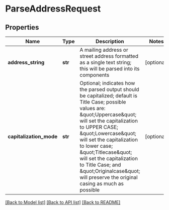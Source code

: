 # ParseAddressRequest

## Properties
Name | Type | Description | Notes
------------ | ------------- | ------------- | -------------
**address_string** | **str** | A mailing address or street address formatted as a single text string; this will be parsed into its components | [optional] 
**capitalization_mode** | **str** | Optional; indicates how the parsed output should be capitalized; default is Title Case; possible values are: \&quot;Uppercase\&quot; will set the capitalization to UPPER CASE; \&quot;Lowercase\&quot; will set the capitalization to lower case; \&quot;Titlecase\&quot; will set the capitalization to Title Case; and \&quot;Originalcase\&quot; will preserve the original casing as much as possible | [optional] 

[[Back to Model list]](../README.md#documentation-for-models) [[Back to API list]](../README.md#documentation-for-api-endpoints) [[Back to README]](../README.md)


